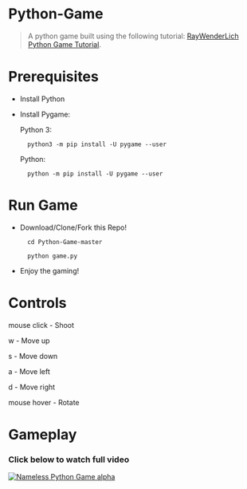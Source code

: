 # Python-Game
> A python game built using the following tutorial: <a href="https://www.raywenderlich.com/24252/beginning-game-programming-for-teens-with-python" title="Python Game Tutorial" target="_blank">RayWenderLich Python Game Tutorial</a>.
 
# Prerequisites

* Install Python
* Install Pygame:

    Python 3:
    
        python3 -m pip install -U pygame --user
    
    Python: 
    
        python -m pip install -U pygame --user

# Run Game

* Download/Clone/Fork this Repo!
    
        cd Python-Game-master

        python game.py

* Enjoy the gaming!

# Controls

mouse click - Shoot

w - Move up

s - Move down

a - Move left

d - Move right

mouse hover - Rotate

# Gameplay

### Click below to watch full video

[![Nameless Python Game alpha](https://media.giphy.com/media/3miWwsuMZFdPQG1moU/giphy.gif)](http://www.youtube.com/watch?v=csoYfiCFju4?start=60)
